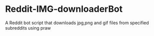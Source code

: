 # Reddit-IMG-downloaderBot
A Reddit bot script that downloads jpg,png and gif files from specified subreddits using praw
